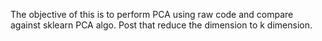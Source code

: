 The objective of this is to perform PCA using raw code and compare against sklearn PCA algo. Post that reduce the dimension to k dimension.
